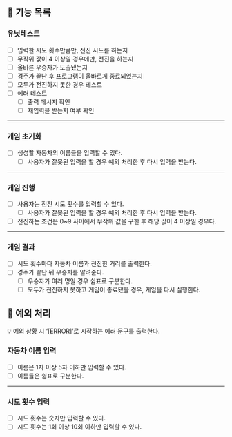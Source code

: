 ## 🚀 기능 목록

### 유닛테스트

- [ ] 입력한 시도 횟수만큼만, 전진 시도를 하는지
- [ ] 무작위 값이 4 이상일 경우에만, 전진을 하는지
- [ ] 올바른 우승자가 도출됐는지
- [ ] 경주가 끝난 후 프로그램이 올바르게 종료되었는지
- [ ] 모두가 전진하지 못한 경우 테스트
- [ ] 에러 테스트
  - [ ] 출력 메시지 확인
  - [ ] 재입력을 받는지 여부 확인

---

### 게임 초기화

- [ ] 생성할 자동차의 이름들을 입력할 수 있다.
  - [ ] 사용자가 잘못된 입력을 할 경우 예외 처리한 후 다시 입력을 받는다.

---

### 게임 진행

- [ ] 사용자는 전진 시도 횟수를 입력할 수 있다.
  - [ ] 사용자가 잘못된 입력을 할 경우 예외 처리한 후 다시 입력을 받는다.
- [ ] 전진하는 조건은 0~9 사이에서 무작위 값을 구한 후 해당 값이 4 이상일 경우다.

---

### 게임 결과

- [ ] 시도 횟수마다 자동차 이름과 전진한 거리를 출력한다.
- [ ] 경주가 끝난 뒤 우승자를 알려준다.
  - [ ] 우승자가 여러 명일 경우 쉼표로 구분한다.
  - [ ] 모두가 전진하지 못하고 게임이 종료됐을 경우, 게임을 다시 실행한다.

## 🧨 예외 처리

<aside>
💡 예외 상황 시 ‘[ERROR]’로 시작하는 에러 문구를 출력한다.

</aside>

### 자동차 이름 입력

- [ ] 이름은 1자 이상 5자 이하만 입력할 수 있다.
- [ ] 이름들은 쉼표로 구분한다.

---

### 시도 횟수 입력

- [ ] 시도 횟수는 숫자만 입력할 수 있다.
- [ ] 시도 횟수는 1회 이상 10회 이하만 입력할 수 있다.

